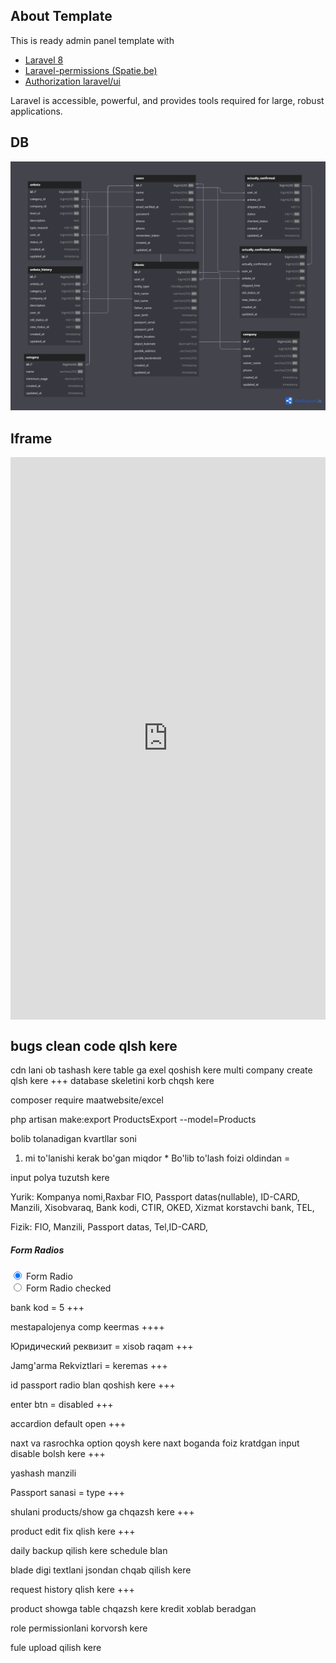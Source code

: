 ## About Template

This is ready admin panel template with
- [Laravel 8](https://laravel.com/docs/8.x)
- [Laravel-permissions (Spatie.be)](https://spatie.be/docs/laravel-permission/v3/introduction)
- [Authorization laravel/ui](https://github.com/laravel/ui)

Laravel is accessible, powerful, and provides tools required for large, robust applications.

## DB

<img src="./db.png"/>

## Iframe

<iframe src="https://dbdiagram.io/d/664f2659f84ecd1d22f46bcf" width="100" height="100" style="margin: auto; display: flex;justify-content: center; width: 100%; height: 900px;" frameborder="0"></iframe>


## bugs clean code qlsh kere
cdn lani ob tashash kere
table ga exel qoshish kere
multi company create qlsh kere +++
database skeletini korb chqsh kere 


composer require maatwebsite/excel

php artisan make:export ProductsExport --model=Products


bolib tolanadigan kvartllar soni 

1) mi to'lanishi kerak bo'gan miqdor * Bo'lib to'lash foizi oldindan = 

input polya tuzutsh kere

Yurik: Kompanya nomi,Raxbar FIO, Passport datas(nullable), ID-CARD,  Manzili, Xisobvaraq, Bank kodi, CTIR, OKED,  Xizmat korstavchi bank, TEL,

Fizik: FIO, Manzili, Passport datas, Tel,ID-CARD,

<div class="col-xl-3 col-sm-6">
    <div class="mt-4">
        <h5 class="font-size-14 mb-4">Form Radios</h5>
        <div class="form-check mb-3">
            <input class="form-check-input" type="radio" name="formRadios" id="formRadios1" checked="">
            <label class="form-check-label" for="formRadios1">
                Form Radio
            </label>
        </div>
        <div class="form-check">
            <input class="form-check-input" type="radio" name="formRadios" id="formRadios2">
            <label class="form-check-label" for="formRadios2">
                Form Radio checked
            </label>
        </div>
    </div>
</div>

bank kod = 5 +++

mestapalojenya comp keermas ++++
 
Юридический реквизит = xisob raqam +++

Jamg'arma Rekviztlari = keremas +++

id passport radio blan qoshish kere +++

enter btn = disabled +++

accardion default open +++

naxt va rasrochka option qoysh kere naxt boganda foiz kratdgan input disable bolsh kere +++

yashash manzili 


Passport sanasi = type +++

shulani products/show ga chqazsh kere +++

product edit fix qlish kere +++

daily backup qilish kere schedule blan

blade digi textlani jsondan chqab qilish kere

request history qlish kere +++

product showga table chqazsh kere kredit xoblab beradgan

role permissionlani korvorsh kere

fule upload qilish kere

